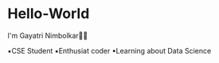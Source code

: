 # Hello-World

I'm Gayatri Nimbolkar👩‍🎓

▪️CSE Student
▪️Enthusiat coder
▪Learning about Data Science

